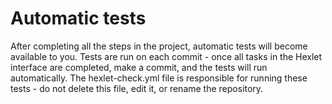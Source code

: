 # Automatic tests

After completing all the steps in the project, automatic tests will become available to you. Tests are run on each commit - once all tasks in the Hexlet interface are completed, make a commit, and the tests will run automatically.
The hexlet-check.yml file is responsible for running these tests - do not delete this file, edit it, or rename the repository.